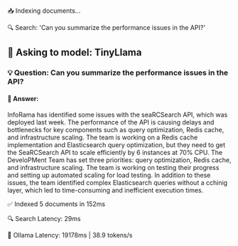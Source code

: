 📥 Indexing documents...

🔍 Search: 'Can you summarize the performance issues in the API?'

## 🤖 Asking to model: TinyLlama

### 💡 Question: Can you summarize the performance issues in the API?
#### 📝  Answer: 
InfoRama has identified some issues with the seaRCSearch API, which was deployed last week. The performance of the API is causing delays and bottlenecks for key components such as query optimization, Redis cache, and infrastructure scaling. The team is working on a Redis cache implementation and Elasticsearch query optimization, but they need to get the SeaRCSearch API to scale efficiently by 6 instances at 70% CPU. The DeveloPMent Team has set three priorities: query optimization, Redis cache, and infrastructure scaling. The team is working on testing their progress and setting up automated scaling for load testing. In addition to these issues, the team identified complex Elasticsearch queries without a cchinig layer, which led to time-consuming and inefficient execution times.

✅ Indexed 5 documents in 152ms

🔍 Search Latency: 29ms

🤖 Ollama Latency: 19178ms | 38.9 tokens/s